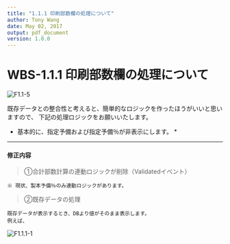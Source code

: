 ```yaml
---
title: "1.1.1 印刷部数欄の処理について"
author: Tony Wang
date: May 02, 2017
output: pdf_document
version: 1.0.0
---
```


# WBS-1.1.1 印刷部数欄の処理について
![F1.1-5](/image/F1.1-5.png)

既存データとの整合性と考えると、簡単的なロジックを作ったほうがいいと思いますので、
下記の処理ロジックをお願いいたします。

* 基本的に、指定予備および指定予備％が非表示にします。 *
------------------------------------------------------------------------------
#### 修正内容
> ①合計部数計算の連動ロジックが削除（Validatedイベント）

`※ 現状、製本予備％のみ連動ロジックがあります。`
> ②既存データの処理   　　　　

    既存データが表示するとき、DBより値がそのまま表示します。
    例えば、
![F1.1.1-1](/image/F1.1.1-1.png)
